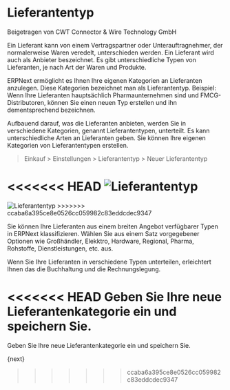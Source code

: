 # Lieferantentyp
<span class="text-muted contributed-by">Beigetragen von CWT Connector & Wire Technology GmbH</span>

Ein Lieferant kann von einem Vertragspartner oder Unterauftragnehmer, der normalerweise Waren veredelt, unterschieden werden. Ein Lieferant wird auch als Anbieter beszeichnet. Es gibt unterschiedliche Typen von Lieferanten, je nach Art der Waren und Produkte.

ERPNext ermöglicht es Ihnen Ihre eigenen Kategorien an Lieferanten anzulegen. Diese Kategorien bezeichnet man als Lieferantentyp. Beispiel: Wenn Ihre Lieferanten hauptsächlich Pharmaunternehmen sind und FMCG-Distributoren, können Sie einen neuen Typ erstellen und ihn dementsprechend bezeichnen.

Aufbauend darauf, was die Lieferanten anbieten, werden Sie in verschiedene Kategorien, genannt Lieferantentypen, unterteilt. Es kann unterschiedliche Arten an Lieferanten geben. Sie können Ihre eigenen Kategorien von Lieferantentypen erstellen.

> Einkauf > Einstellungen > Lieferantentyp > Neuer Lieferantentyp

<<<<<<< HEAD
<img class="screenshot" alt="Lieferantentyp" src="/docs/assets/img/buying/supplier-type.png">
=======
<img class="screenshot" alt="Lieferantentyp" src="{{docs_base_url}}/assets/img/buying/supplier-type.png">
>>>>>>> ccaba6a395ce8e0526cc059982c83eddcdec9347

Sie können Ihre Lieferanten aus einem breiten Angebot verfügbarer Typen in ERPNext klassifizieren. Wählen Sie aus einem Satz vorgegebener Optionen wie Großhändler, Elekktro, Hardware, Regional, Pharma, Rohstoffe, Dienstleistungen, etc. aus.

Wenn Sie Ihre Lieferanten in verschiedene Typen unterteilen, erleichtert Ihnen das die Buchhaltung und die Rechnungslegung.

<<<<<<< HEAD
Geben Sie Ihre neue Lieferantenkategorie ein und speichern Sie.
=======
Geben Sie Ihre neue Lieferantenkategorie ein und speichern Sie.

{next}
>>>>>>> ccaba6a395ce8e0526cc059982c83eddcdec9347
